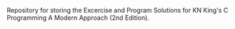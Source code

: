 Repository for storing the Excercise and Program Solutions for KN King's C Programming A Modern Approach (2nd Edition).
